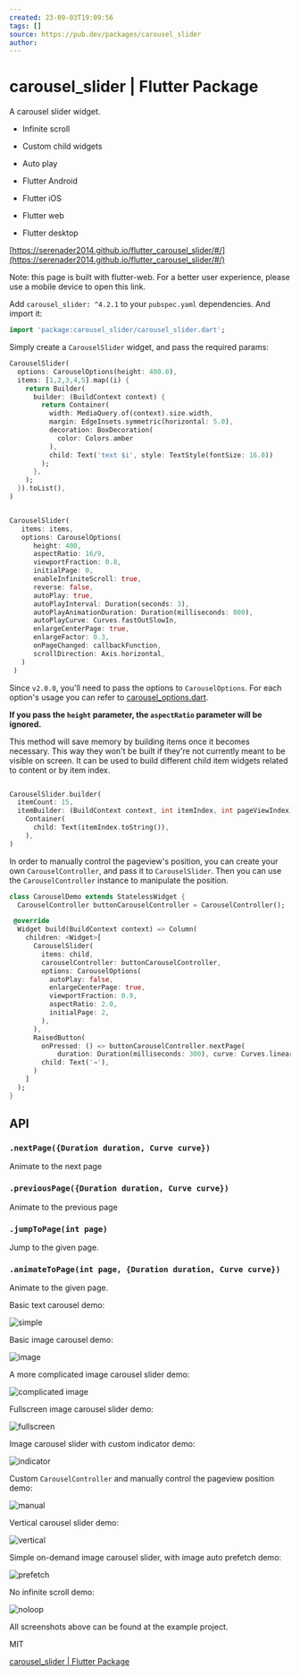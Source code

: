```yaml
---
created: 23-09-03T19:09:56
tags: []
source: https://pub.dev/packages/carousel_slider
author:
---
```


# carousel_slider | Flutter Package

A carousel slider widget.

- Infinite scroll
- Custom child widgets
- Auto play

- Flutter Android
- Flutter iOS
- Flutter web
- Flutter desktop

[https://serenader2014.github.io/flutter_carousel_slider/#/](https://serenader2014.github.io/flutter_carousel_slider/#/)

Note: this page is built with flutter-web. For a better user experience, please use a mobile device to open this link.

Add `carousel_slider: ^4.2.1` to your `pubspec.yaml` dependencies. And import it:

```dart
import 'package:carousel_slider/carousel_slider.dart';
```

Simply create a `CarouselSlider` widget, and pass the required params:

```dart
CarouselSlider(
  options: CarouselOptions(height: 400.0),
  items: [1,2,3,4,5].map((i) {
    return Builder(
      builder: (BuildContext context) {
        return Container(
          width: MediaQuery.of(context).size.width,
          margin: EdgeInsets.symmetric(horizontal: 5.0),
          decoration: BoxDecoration(
            color: Colors.amber
          ),
          child: Text('text $i', style: TextStyle(fontSize: 16.0))
        );
      },
    );
  }).toList(),
)
```

```dart

CarouselSlider(
   items: items,
   options: CarouselOptions(
      height: 400,
      aspectRatio: 16/9,
      viewportFraction: 0.8,
      initialPage: 0,
      enableInfiniteScroll: true,
      reverse: false,
      autoPlay: true,
      autoPlayInterval: Duration(seconds: 3),
      autoPlayAnimationDuration: Duration(milliseconds: 800),
      autoPlayCurve: Curves.fastOutSlowIn,
      enlargeCenterPage: true,
      enlargeFactor: 0.3,
      onPageChanged: callbackFunction,
      scrollDirection: Axis.horizontal,
   )
 )
```

Since `v2.0.0`, you'll need to pass the options to `CarouselOptions`. For each option's usage you can refer to [carousel_options.dart](https://github.com/serenader2014/flutter_carousel_slider/blob/main/lib/carousel_options.dart).

**If you pass the `height` parameter, the `aspectRatio` parameter will be ignored.**

This method will save memory by building items once it becomes necessary. This way they won't be built if they're not currently meant to be visible on screen. It can be used to build different child item widgets related to content or by item index.

```dart

CarouselSlider.builder(
  itemCount: 15,
  itemBuilder: (BuildContext context, int itemIndex, int pageViewIndex) =>
    Container(
      child: Text(itemIndex.toString()),
    ),
)
```

In order to manually control the pageview's position, you can create your own `CarouselController`, and pass it to `CarouselSlider`. Then you can use the `CarouselController` instance to manipulate the position.

```dart
class CarouselDemo extends StatelessWidget {
  CarouselController buttonCarouselController = CarouselController();

 @override
  Widget build(BuildContext context) => Column(
    children: <Widget>[
      CarouselSlider(
        items: child,
        carouselController: buttonCarouselController,
        options: CarouselOptions(
          autoPlay: false,
          enlargeCenterPage: true,
          viewportFraction: 0.9,
          aspectRatio: 2.0,
          initialPage: 2,
        ),
      ),
      RaisedButton(
        onPressed: () => buttonCarouselController.nextPage(
            duration: Duration(milliseconds: 300), curve: Curves.linear),
        child: Text('→'),
      )
    ]
  );
}
```

## API

### `.nextPage({Duration duration, Curve curve})`

Animate to the next page

### `.previousPage({Duration duration, Curve curve})`

Animate to the previous page

### `.jumpToPage(int page)`

Jump to the given page.

### `.animateToPage(int page, {Duration duration, Curve curve})`

Animate to the given page.

Basic text carousel demo:

![simple](https://github.com/serenader2014/flutter_carousel_slider/raw/master/screenshot/basic.gif)

Basic image carousel demo:

![image](https://github.com/serenader2014/flutter_carousel_slider/raw/master/screenshot/image.gif)

A more complicated image carousel slider demo:

![complicated image](https://github.com/serenader2014/flutter_carousel_slider/raw/master/screenshot/complicated-image.gif)

Fullscreen image carousel slider demo:

![fullscreen](https://github.com/serenader2014/flutter_carousel_slider/raw/master/screenshot/fullscreen.gif)

Image carousel slider with custom indicator demo:

![indicator](https://github.com/serenader2014/flutter_carousel_slider/raw/master/screenshot/indicator.gif)

Custom `CarouselController` and manually control the pageview position demo:

![manual](https://github.com/serenader2014/flutter_carousel_slider/raw/master/screenshot/manually.gif)

Vertical carousel slider demo:

![vertical](https://github.com/serenader2014/flutter_carousel_slider/raw/master/screenshot/vertical.gif)

Simple on-demand image carousel slider, with image auto prefetch demo:

![prefetch](https://github.com/serenader2014/flutter_carousel_slider/raw/master/screenshot/preload.gif)

No infinite scroll demo:

![noloop](https://github.com/serenader2014/flutter_carousel_slider/raw/master/screenshot/noloop.gif)

All screenshots above can be found at the example project.

MIT

[carousel_slider | Flutter Package](https://pub.dev/packages/carousel_slider)
